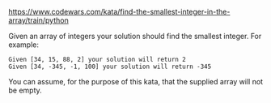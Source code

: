 https://www.codewars.com/kata/find-the-smallest-integer-in-the-array/train/python

Given an array of integers your solution should find the smallest integer. For example:
```
Given [34, 15, 88, 2] your solution will return 2
Given [34, -345, -1, 100] your solution will return -345
```
You can assume, for the purpose of this kata, that the supplied array will not be empty.
